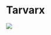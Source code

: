 # Tarvarx

<picture>
<source 
  srcset="https://github-readme-stats.vercel.app/api?username=Tarvax&show_icons=true&theme=dark"
  media="(prefers-color-scheme: dark)"
/>
<source
  srcset="https://github-readme-stats.vercel.app/api?username=Tarvax&show_icons=true"
  media="(prefers-color-scheme: light), (prefers-color-scheme: no-preference)"
/>
<img src="https://github-readme-stats.vercel.app/api?username=Tarvax&show_icons=true" />
</picture>
